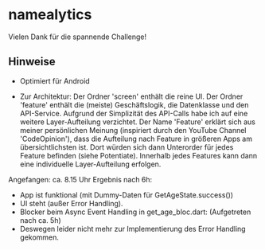 # namealytics

Vielen Dank für die spannende Challenge! 



## Hinweise

* Optimiert für Android

* Zur Architektur: Der Ordner 'screen' enthält die reine UI. Der Ordner 'feature' enthält die (meiste) Geschäftslogik, die Datenklasse und den API-Service. Aufgrund der Simplizität des API-Calls habe ich auf eine weitere Layer-Aufteilung verzichtet. Der Name 'Feature' erklärt sich aus meiner persönlichen Meinung (inspiriert durch den YouTube Channel 'CodeOpinion'), dass die Aufteilung nach Feature in größeren Apps am übersichtlichsten ist. Dort würden sich dann Unterorder für jedes Feature befinden (siehe Potentiate). Innerhalb jedes Features kann dann eine individuelle Layer-Aufteilung erfolgen.

Angefangen: ca. 8.15 Uhr
Ergebnis nach 6h: 
* App ist funktional (mit Dummy-Daten für GetAgeState.success())
* UI steht (außer Error Handling).
* Blocker beim Async Event Handling in get_age_bloc.dart: (Aufgetreten nach ca. 5h)
* Deswegen leider nicht mehr zur Implementierung des Error Handling gekommen.

